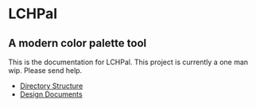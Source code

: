 # LCHPal

## A modern color palette tool

This is the documentation for LCHPal.
This project is currently a one man wip.
Please send help.

-   [Directory Structure](directoryStructure.md)
-   [Design Documents](design.md)
